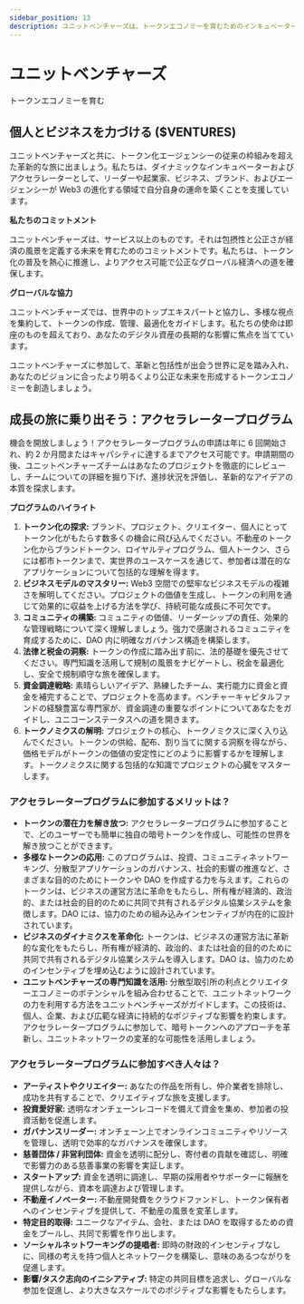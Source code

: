 ```yaml
---
sidebar_position: 13
description: ユニットベンチャーズは、トークンエコノミーを育むためのインキュベーターおよびアクセラレーターとして機能しています。
---
```


# ユニットベンチャーズ

トークンエコノミーを育む

## 個人とビジネスを力づける ($VENTURES)

ユニットベンチャーズと共に、トークン化エージェンシーの従来の枠組みを超えた革新的な旅に出ましょう。私たちは、ダイナミックなインキュベーターおよびアクセラレーターとして、リーダーや起業家、ビジネス、ブランド、およびエージェンシーが Web3 の進化する領域で自分自身の運命を築くことを支援しています。

**私たちのコミットメント**

ユニットベンチャーズは、サービス以上のものです。それは包摂性と公正さが経済の風景を定義する未来を育むためのコミットメントです。私たちは、トークン化の普及を熱心に推進し、よりアクセス可能で公正なグローバル経済への道を確保します。

**グローバルな協力**

ユニットベンチャーズでは、世界中のトップエキスパートと協力し、多様な視点を集約して、トークンの作成、管理、最適化をガイドします。私たちの使命は即座のものを超えており、あなたのデジタル資産の長期的な影響に焦点を当てています。

ユニットベンチャーズに参加して、革新と包括性が出会う世界に足を踏み入れ、あなたのビジョンに合ったより明るくより公正な未来を形成するトークンエコノミーを創造しましょう。

## 成長の旅に乗り出そう：アクセラレータープログラム

機会を開放しましょう！アクセラレータープログラムの申請は年に 6 回開始され、約 2 か月間またはキャパシティに達するまでアクセス可能です。申請期間の後、ユニットベンチャーズチームはあなたのプロジェクトを徹底的にレビューし、チームについての詳細を掘り下げ、進捗状況を評価し、革新的なアイデアの本質を探求します。

**プログラムのハイライト**

1. **トークン化の探求:** ブランド、プロジェクト、クリエイター、個人にとってトークン化がもたらす数多くの機会に飛び込んでください。不動産のトークン化からブランドトークン、ロイヤルティプログラム、個人トークン、さらには都市トークンまで、実世界のユースケースを通じて、参加者は潜在的なアプリケーションについて包括的な理解を得ます。
2. **ビジネスモデルのマスタリー:** Web3 空間での堅牢なビジネスモデルの複雑さを解明してください。プロジェクトの価値を生成し、トークンの利用を通じて効果的に収益を上げる方法を学び、持続可能な成長に不可欠です。
3. **コミュニティの構築:** コミュニティの価値、リーダーシップの責任、効果的な管理戦略について深く理解しましょう。強力で感謝されるコミュニティを育成するために、DAO 内に明確なガバナンス構造を構築します。
4. **法律と税金の洞察:** トークンの作成に踏み出す前に、法的基礎を優先させてください。専門知識を活用して規制の風景をナビゲートし、税金を最適化し、安全で規制順守な旅を確保します。
5. **資金調達戦略:** 素晴らしいアイデア、熟練したチーム、実行能力に資金と資金を補完することで、プロジェクトを高めます。ベンチャーキャピタルファンドの経験豊富な専門家が、資金調達の重要なポイントについてあなたをガイドし、ユニコーンステータスへの道を開きます。
6. **トークノミクスの解明:** プロジェクトの核心、トークノミクスに深く入り込んでください。トークンの供給、配布、割り当てに関する洞察を得ながら、価格モデルがトークンの価値の安定性にどのように影響するかを理解します。トークノミクスに関する包括的な知識でプロジェクトの心臓をマスターします。

### アクセラレータープログラムに参加するメリットは？

- **トークンの潜在力を解き放つ:** アクセラレータープログラムに参加することで、どのユーザーでも簡単に独自の暗号トークンを作成し、可能性の世界を解き放つことができます。
- **多様なトークンの応用:** このプログラムは、投資、コミュニティネットワーキング、分散型アプリケーションのガバナンス、社会的影響の推進など、さまざまな目的のためにトークンや DAO を作成する力を与えます。これらのトークンは、ビジネスの運営方法に革命をもたらし、所有権が経済的、政治的、または社会的目的のために共同で共有されるデジタル協業システムを象徴します。DAO には、協力のための組み込みインセンティブが内在的に設計されています。
- **ビジネスのダイナミクスを革命化:** トークンは、ビジネスの運営方法に革新的な変化をもたらし、所有権が経済的、政治的、または社会的目的のために共同で共有されるデジタル協業システムを導入します。DAO は、協力のためのインセンティブを埋め込むように設計されています。
- **ユニットベンチャーズの専門知識を活用:** 分散型取引所の利点とクリエイターエコノミーのポテンシャルを組み合わせることで、ユニットネットワークの力を利用する方法をユニットベンチャーズがガイドします。この技術は、個人、企業、および広範な経済に持続的なポジティブな影響を約束します。アクセラレータープログラムに参加して、暗号トークンへのアプローチを革新し、ユニットネットワークの変革的な可能性を活用しましょう。

### アクセラレータープログラムに参加すべき人々は？

- **アーティストやクリエイター:** あなたの作品を所有し、仲介業者を排除し、成功を共有することで、クリエイティブな旅を支援します。
- **投資愛好家:** 透明なオンチェーンレコードを備えて資金を集め、参加者の投資活動を促進します。
- **ガバナンスリーダー:** オンチェーン上でオンラインコミュニティやリソースを管理し、透明で効率的なガバナンスを確保します。
- **慈善団体 / 非営利団体:** 資金を透明に配分し、寄付者の貢献を確認し、明確で影響力のある慈善事業の影響を実証します。
- **スタートアップ:** 資金を透明に調達し、早期の採用者やサポーターに報酬を提供しながら、資本を調達および管理します。
- **不動産イノベーター:** 不動産開発費をクラウドファンドし、トークン保有者へのインセンティブを提供して、不動産の風景を変革します。
- **特定目的取得:** ユニークなアイテム、会社、または DAO を取得するための資金をプールし、共同で影響を作り出します。
- **ソーシャルネットワーキングの提唱者:** 即時の財政的インセンティブなしに、同様の考えを持つ個人とネットワークを構築し、意味のあるつながりを促進します。
- **影響/タスク志向のイニシアティブ:** 特定の共同目標を追求し、グローバルな参加を促進し、より大きなスケールでのポジティブな影響をもたらします。
